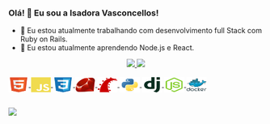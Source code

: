 ### Olá! 👋 Eu sou a Isadora Vasconcellos!

<!--
**ivasconcellos/ivasconcellos** is a ✨ _special_ ✨ repository because its `README.md` (this file) appears on your GitHub profile.

Here are some ideas to get you started:
- 👯 I’m looking to collaborate on ...
- 🤔 I’m looking for help with ...
- 📫 How to reach me: ...
- 😄 Pronouns: ...
- ⚡ Fun fact: ...
-->

- 🔭 Eu estou atualmente trabalhando com desenvolvimento full Stack com Ruby on Rails.
- 🌱 Eu estou atualmente aprendendo Node.js e React.

<div align="center">
  <a href="https://github.com/ivasconcellos">
  <img height="180em" src="https://github-readme-stats.vercel.app/api?username=ivasconcellos&show_icons=true&theme=dracula&include_all_commits=true&count_private=true"/>
  <img height="180em" src="https://github-readme-stats.vercel.app/api/top-langs/?username=ivasconcellos&layout=compact&langs_count=7&theme=dracula"/>
</div>


<div style="display: inline_block"><br>
  <img align="center" alt="IVasconcellos-HTML" height="30" width="40" src="https://raw.githubusercontent.com/devicons/devicon/master/icons/html5/html5-original.svg">
  <img align="center" alt="IVasconcellos-Js" height="30" width="40" src="https://raw.githubusercontent.com/devicons/devicon/master/icons/javascript/javascript-plain.svg">
  <img align="center" alt="IVasconcellos-CSS" height="30" width="40" src="https://raw.githubusercontent.com/devicons/devicon/master/icons/css3/css3-original.svg">
  <img align="center" alt="IVasconcellos-Ruby" height="30" width="40" src="https://raw.githubusercontent.com/devicons/devicon/master/icons/ruby/ruby-original.svg">
  <img align="center" alt="IVasconcellos-Rails" height="30" width="40" src="https://github.com/devicons/devicon/blob/master/icons/rails/rails-plain.svg">   
  <img align="center" alt="IVasconcellosa-Python" height="30" width="40" src="https://raw.githubusercontent.com/devicons/devicon/master/icons/python/python-original.svg">
  <img align="center" alt="IVasconcellosa-Django" height="30" width="40" src="https://github.com/devicons/devicon/blob/master/icons/django/django-plain.svg">
  <img align="center" alt="IVasconcellos-Nodejs" height="30" width="40" src="https://raw.githubusercontent.com/devicons/devicon/master/icons/nodejs/nodejs-original.svg">
  <img align="center" alt="IVasconcellos-Docker" height="30" width="40" src="https://github.com/devicons/devicon/blob/master/icons/docker/docker-original-wordmark.svg">
</div>
  
 ##
 <div> 
  <a href="https://www.linkedin.com/in/ivasconcellos" target="_blank"><img src="https://img.shields.io/badge/-LinkedIn-%230077B5?style=for-the-badge&logo=linkedin&logoColor=white" target="_blank"></a> 
 
</div>
  
